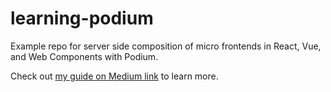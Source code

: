 # learning-podium
Example repo for server side composition of micro frontends in React, Vue, and Web Components with Podium.

Check out [my guide on Medium link](https://bjerkek.medium.com/micro-frontends-with-podium-e772abda9fe) to learn more.
